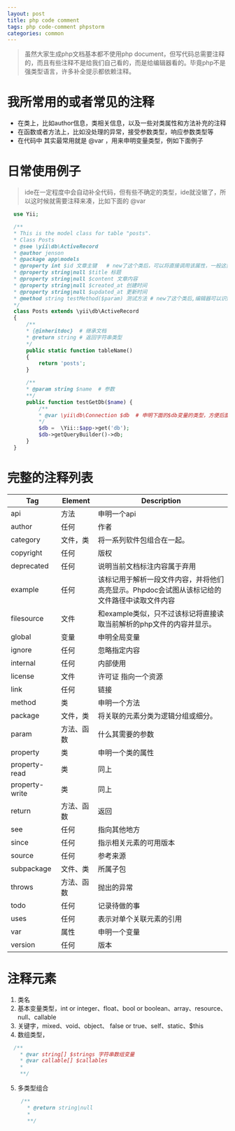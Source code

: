 ```yaml
---
layout: post
title: php code comment
tags: php code-comment phpstorm 
categories: common
---
```


> 虽然大家生成php文档基本都不使用php document，但写代码总需要注释的，而且有些注释不是给我们自己看的，而是给编辑器看的。毕竟php不是强类型语言，许多补全提示都依赖注释。
# 我所常用的或者常见的注释
- 在类上，比如author信息，类相关信息，以及一些对类属性和方法补充的注释
- 在函数或者方法上，比如没处理的异常，接受参数类型，响应参数类型等
- 在代码中 其实最常用就是 @var ，用来申明变量类型，例如下面例子
# 日常使用例子
> ide在一定程度中会自动补全代码，但有些不确定的类型，ide就没辙了，所以这时候就需要注释来凑，比如下面的 @var
  ```php
    use Yii;

    /**
    * This is the model class for table "posts".
    * Class Posts
    * @see \yii\db\ActiveRecord
    * @author jenson
    * @package app\models
    * @property int $id 文章主键   # new了这个类后，可以将直接调用该属性，一般这类属性由魔术方法处理
    * @property string|null $title 标题
    * @property string|null $content 文章内容
    * @property string|null $created_at 创建时间
    * @property string|null $updated_at 更新时间
    * @method string testMethod($param) 测试方法 # new了这个类后,编辑器可以识别到该方法
    */
    class Posts extends \yii\db\ActiveRecord
    {
        /**
        * {@inheritdoc}  # 继承文档
        * @return string # 返回字符串类型
        */
        public static function tableName()
        {
            return 'posts';
        }

        /**
        * @param string $name  # 参数
        **/
        public function testGetDb($name) {
            /**
            * @var \yii\db\Connection $db  # 申明下面的$db变量的类型，方便后面调用
            */
            $db =  \Yii::$app->get('db');
            $db->getQueryBuilder()->db;
        }
    }
  ```
# 完整的注释列表
Tag|Element| Description
--|--|--
api| 方法| 申明一个api
author| 任何 | 作者
category| 文件，类 | 将一系列软件包组合在一起。
copyright | 任何 | 版权
deprecated | 任何| 说明当前文档标注内容属于弃用
example | 任何 | 该标记用于解析一段文件内容，并将他们高亮显示。Phpdoc会试图从该标记给的文件路径中读取文件内容 
filesource | 文件 | 和example类似，只不过该标记将直接读取当前解析的php文件的内容并显示。  
global | 变量 |申明全局变量
ignore | 任何 | 忽略指定内容
internal |任何 | 内部使用
license | 文件 | 许可证 指向一个资源
link | 任何| 链接
method | 类 | 申明一个方法
package | 文件，类 |	将关联的元素分类为逻辑分组或细分。
param|方法、函数| 什么其需要的参数
property|类|申明一个类的属性
property-read|类|同上
property-write|类|同上
return| 方法、函数| 返回
see | 任何 | 指向其他地方
since | 任何 | 指示相关元素的可用版本
source | 任何 | 参考来源
subpackage| 文件、类| 所属子包
throws | 方法、函数 | 抛出的异常
todo | 任何 | 记录待做的事
uses | 任何 | 表示对单个关联元素的引用
var | 属性 | 申明一个变量
version | 任何 | 版本
# 注释元素
1. 类名
2. 基本变量类型，int or integer、float、bool or boolean、array、resource、 null、callable
3. 关键字，mixed、void、object、 false or true、self、static、$this
4. 数组类型，
  ```php
    /**
      * @var string[] $strings 字符串数组变量
      * @var callable[] $callables 
      *
      **/
  ```
5. 多类型组合
   ```php
    /**
      * @return string|null 
      *
      **/
  ```

